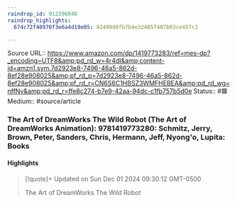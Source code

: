 ```yaml
---
raindrop_id: 912296848
raindrop_highlights:
  674c72f40970f3e6a4d19e05: 92499d8fb7b4e32405f407b03ce457c1

---
```


Source URL:: https://www.amazon.com/dp/1419773283/ref=mes-dp?_encoding=UTF8&amp;pd_rd_w=4r4dI&amp;content-id=amzn1.sym.7d2923e8-7496-46a5-862d-8ef28e908025&amp;pf_rd_p=7d2923e8-7496-46a5-862d-8ef28e908025&amp;pf_rd_r=CN6S6C1HBSZ3WMFHEBEA&amp;pd_rd_wg=nffNv&amp;pd_rd_r=ffe8c274-b7e9-42aa-94dc-c1fb757b5d0e
Status:: #🟥
Medium:: #source/article


### The Art of DreamWorks The Wild Robot (The Art of DreamWorks Animation): 9781419773280: Schmitz, Jerry, Brown, Peter, Sanders, Chris, Hermann, Jeff, Nyong&#39;o, Lupita: Books



#### Highlights

> [!quote]+ Updated on Sun Dec 01 2024 09:30:12 GMT-0500
>
> The Art of DreamWorks The Wild Robot
